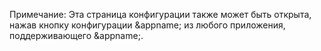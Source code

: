 Примечание: Эта страница конфигурации также может быть открыта, нажав кнопку конфигурации &appname; из любого приложения, поддерживающего &appname;.
